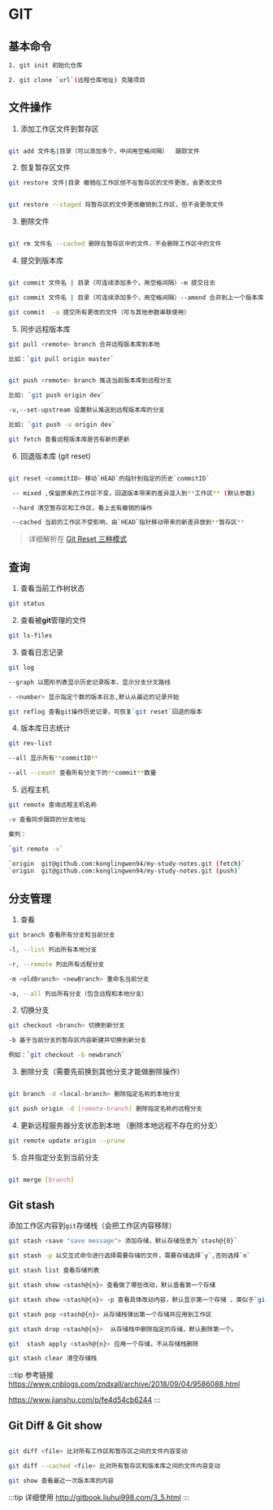 # GIT

## 基本命令

```bash
1. git init 初始化仓库

2. git clone `url`(远程仓库地址) 克隆项目
```

## 文件操作

1. 添加工作区文件到暂存区

```bash

git add 文件名|目录（可以添加多个，中间用空格间隔）  跟踪文件
```

2. 恢复暂存区文件

```bash
git restore 文件|目录 撤销在工作区但不在暂存区的文件更改，会更改文件


git restore --staged 将暂存区的文件更改撤销到工作区，但不会更改文件
```

3. 删除文件

```bash

git rm 文件名 --cached 删除在暂存区中的文件，不会删除工作区中的文件
```

4. 提交到版本库

```bash

git commit 文件名 | 目录（可连续添加多个，用空格间隔）-m 提交日志

git commit 文件名 | 目录（可连续添加多个，用空格间隔）--amend 合并到上一个版本库（会打开一个vim编辑器用来编辑上一个的提交日志）

git commit  -a 提交所有更改的文件（可与其他参数串联使用）

```

5. 同步远程版本库

```bash
git pull <remote> branch 合并远程版本库到本地

比如：`git pull origin master`


git push <remote> branch 推送当前版本库到远程分支

比如: `git push origin dev`

-u,--set-upstream 设置默认推送到远程版本库的分支

比如: `git push -u origin dev`

git fetch 查看远程版本库是否有新的更新

```

6. 回退版本库 (git reset)

```bash

git reset <commitID> 移动`HEAD`的指针到指定的历史`commitID`

 -- mixed ,保留原来的工作区不变，回退版本带来的差异混入到**工作区** (默认参数)

 --hard 清空暂存区和工作区，看上去有撤销的操作

 --cached 当前的工作区不受影响，由`HEAD`指针移动带来的新差异放到**暂存区**


```

> 详细解析在 [Git Reset 三种模式](https://www.jianshu.com/p/c2ec5f06cf1a)

## 查询

1. 查看当前工作树状态

```bash
git status
```

2. 查看被**git**管理的文件

```bash
git ls-files
```

3. 查看日志记录

```bash
git log

--graph 以图形列表显示历史记录版本，显示分支分叉路线

- <number> 显示指定个数的版本日志,默认从最近的记录开始

git reflog 查看git操作历史记录，可恢复`git reset`回退的版本
```

4. 版本库日志统计

```bash
git rev-list

--all 显示所有**commitID**

--all --count 查看所有分支下的**commit**数量

```

5. 远程主机

```bash
git remote 查询远程主机名称

-v 查看同步跟踪的分支地址

案列：

`git remote -v`

`origin  git@github.com:konglingwen94/my-study-notes.git (fetch)`
`origin  git@github.com:konglingwen94/my-study-notes.git (push)`

```

## 分支管理

1. 查看

```bash
git branch 查看所有分支和当前分支

-l, --list 列出所有本地分支

-r, --remote 列出所有远程分支

-m <oldBranch> <newBranch> 重命名当前分支

-a, --all 列出所有分支（包含远程和本地分支）

```

2. 切换分支

```bash
git checkout <branch> 切换到新分支

-b 基于当前分支的暂存区内容新建并切换到新分支

例如：`git checkout -b newbranch`


```

3. 删除分支（需要先前换到其他分支才能做删除操作）

```bash

git branch -d <local-branch> 删除指定名称的本地分支

git push origin -d [remote-branch] 删除指定名称的远程分支

```

4. 更新远程服务器分支状态到本地 （删除本地远程不存在的分支）

```bash
git remote update origin --prune

```

5. 合并指定分支到当前分支

```bash

git merge [branch]

```

## Git stash

添加工作区内容到`git`存储栈（会把工作区内容移除）

```bash
git stash <save "save message"> 添加存储，默认存储信息为`stash@{0}`

git stash -p 以交互式命令进行选择需要存储的文件，需要存储选择`y`,否则选择`n`

git stash list 查看存储列表

git stash show <stash@{n}> 查看做了哪些改动，默认查看第一个存储

git stash show <stash@{n}> -p 查看具体改动内容，默认显示第一个存储 ，类似于`git diff`

git stash pop <stash@{n}> 从存储栈弹出第一个存储并应用到工作区

git stash drop <stash@{n}>  从存储栈中删除指定的存储，默认删除第一个。

git  stash apply <stash@{n}> 应用一个存储，不从存储栈删除

git stash clear 清空存储栈

```

:::tip 参考链接
<https://www.cnblogs.com/zndxall/archive/2018/09/04/9586088.html>

<https://www.jianshu.com/p/fe4d54cb6244>
:::

## Git Diff & Git show

```bash

git diff <file> 比对所有工作区和暂存区之间的文件内容变动

git diff --cached <file> 比对所有暂存区和版本库之间的文件内容变动

git show 查看最近一次版本库的内容


```

:::tip 详细使用
<http://gitbook.liuhui998.com/3_5.html>
:::
